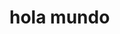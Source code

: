 <html>
    <head>
      <title> mi pagina </title>
    </head>
    <body>
      <h1> hola mundo</h1>
    </body>    
</html>
